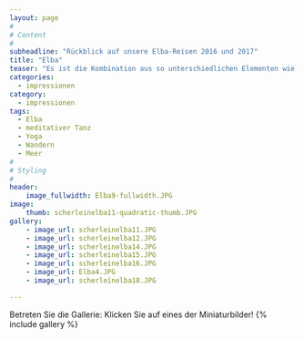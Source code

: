 ```yaml
---
layout: page
#
# Content
#
subheadline: "Rückblick auf unsere Elba-Reisen 2016 und 2017"
title: "Elba"
teaser: "Es ist die Kombination aus so unterschiedlichen Elementen wie meditativem Tanzen, Wandern, Yoga, Baden im Meer und gutem Essen, das die Faszination des Kurses auf Elba ausmacht. Hier einige Impressionen."
categories:
  - impressionen
category:
  - impressionen
tags:
  - Elba
  - meditativer Tanz
  - Yoga
  - Wandern
  - Meer
#
# Styling
#
header:
    image_fullwidth: Elba9-fullwidth.JPG
image:
    thumb: scherleinelba11-quadratic-thumb.JPG
gallery:
    - image_url: scherleinelba11.JPG
    - image_url: scherleinelba12.JPG
    - image_url: scherleinelba14.JPG
    - image_url: scherleinelba15.JPG
    - image_url: scherleinelba16.JPG
    - image_url: Elba4.JPG
    - image_url: scherleinelba18.JPG

---
```


Betreten Sie die Gallerie: Klicken Sie auf eines der Miniaturbilder!
{% include gallery %}
